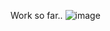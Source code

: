 Work so far.. 
![image](https://github.com/Sudhijohn/JS-Forms-Carousel/assets/16698527/a87ada78-6caf-4544-a72e-70442f98994b)
